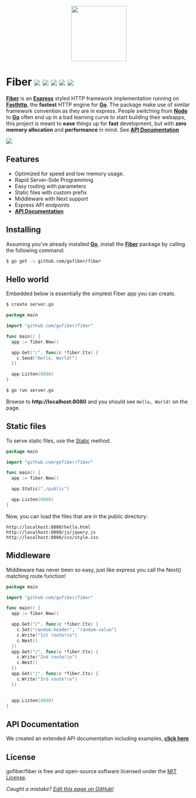 <p align="center">
  <img height="150" src="https://gofiber.github.io/fiber/static/logo.jpg">
</p>
<!--
![](https://img.shields.io/github/issues/gofiber/fiber)
![](https://img.shields.io/github/stars/gofiber/fiber)
-->

# Fiber [![](https://img.shields.io/github/release/gofiber/fiber)](https://github.com/gofiber/fiber/releases) ![](https://img.shields.io/github/languages/top/gofiber/fiber) ![](https://img.shields.io/github/languages/code-size/gofiber/fiber) [![](https://godoc.org/github.com/gofiber/fiber?status.svg)](https://godoc.org/github.com/gofiber/fiber) ![](https://goreportcard.com/badge/github.com/gofiber/fiber)

**[Fiber](https://github.com/gofiber/fiber)** is an **[Express](https://expressjs.com/en/4x/api.html)** styled HTTP framework implementation running on **[Fasthttp](https://github.com/valyala/fasthttp)**, the **fastest** HTTP engine for **[Go](https://golang.org/doc/)**. The package make use of similar framework convention as they are in express. People switching from **[Node](https://nodejs.org/en/about/)** to **[Go](https://golang.org/doc/)** often end up in a bad learning curve to start building their webapps, this project is meant to **ease** things up for **fast** development, but with **zero memory allocation** and **performance** in mind. See **[API Documentation](https://gofiber.github.io/fiber/)**

[![](https://gofiber.github.io/fiber/static/benchmarks/benchmark.png)](https://gofiber.github.io/fiber/#/benchmarks)

## Features
* Optimized for speed and low memory usage.
* Rapid Server-Side Programming
* Easy routing with parameters
* Static files with custom prefix
* Middleware with Next support
* Express API endpoints
* **[API Documentation](https://gofiber.github.io/fiber/)**

## Installing
Assuming you’ve already installed **[Go](https://golang.org/doc/)**, install the **[Fiber](https://github.com/gofiber/fiber)** package by calling the following command:
```bash
$ go get -u github.com/gofiber/fiber
```

## Hello world
Embedded below is essentially the simplest Fiber app you can create.
```bash
$ create server.go
```
```go
package main

import "github.com/gofiber/fiber"

func main() {
  app := fiber.New()

  app.Get("/", func(c *fiber.Ctx) {
    c.Send("Hello, World!")
  })

  app.Listen(8080)
}
```
```bash
$ go run server.go
```
Browse to **http://localhost:8080** and you should see `Hello, World!` on the page.

## Static files
To serve static files, use the [Static](https://gofiber.github.io/fiber/#/?id=static-files) method.
```go
package main

import "github.com/gofiber/fiber"

func main() {
  app := fiber.New()

  app.Static("./public")

  app.Listen(8080)
}
```
Now, you can load the files that are in the public directory:
```shell
http://localhost:8080/hello.html
http://localhost:8080/js/jquery.js
http://localhost:8080/css/style.css
```

## Middleware
Middleware has never been so easy, just like express you call the Next() matching route function!
```go
package main

import "github.com/gofiber/fiber"

func main() {
  app := fiber.New()

  app.Get("/", func(c *fiber.Ctx) {
    c.Set("random-header", "random-value")
    c.Write("1st route!\n")
    c.Next()
  })
  app.Get("/", func(c *fiber.Ctx) {
    c.Write("2nd route!\n")
    c.Next()
  })
  app.Get("/", func(c *fiber.Ctx) {
    c.Write("3rd route!\n")
  })


  app.Listen(8080)
}
```

## API Documentation
We created an extended API documentation including examples, **[click here](https://gofiber.github.io/fiber/)**

## License
gofiber/fiber is free and open-source software licensed under the [MIT License](https://github.com/gofiber/fiber/edit/master/LICENSE).



*Caught a mistake? [Edit this page on GitHub!](https://github.com/gofiber/fiber/blob/master/README.md)*
